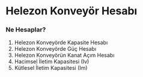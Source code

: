 # Helezon Konveyör Hesabı


### Ne Hesaplar?
1. Helezon Konveyörde Kapasite Hesabı
2. Helezon Konveyörde Güç Hesabı
3. Helezon Konveyörün Kanat Açım Hesabı
4. Hacimsel İletim Kapasitesi (Iv)
5. Kütlesel İletim Kapasitesi (Im)

